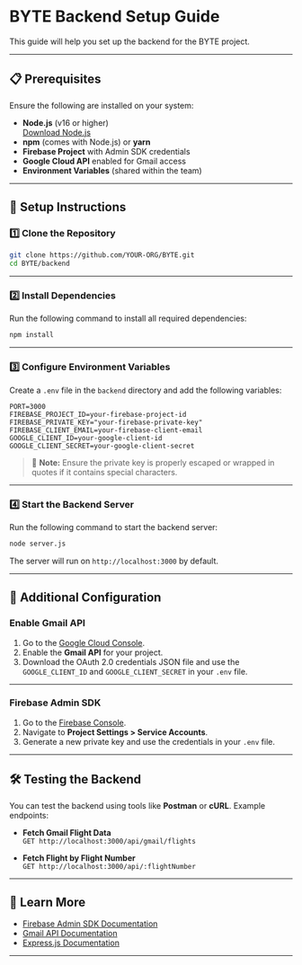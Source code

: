 # BYTE Backend Setup Guide

This guide will help you set up the backend for the BYTE project.

---

## 📋 Prerequisites

Ensure the following are installed on your system:

- **Node.js** (v16 or higher)  
  [Download Node.js](https://nodejs.org/)
- **npm** (comes with Node.js) or **yarn**
- **Firebase Project** with Admin SDK credentials
- **Google Cloud API** enabled for Gmail access
- **Environment Variables** (shared within the team)

---

## 🚀 Setup Instructions

### 1️⃣ Clone the Repository

```bash
git clone https://github.com/YOUR-ORG/BYTE.git
cd BYTE/backend
```

---

### 2️⃣ Install Dependencies

Run the following command to install all required dependencies:

```bash
npm install
```

---

### 3️⃣ Configure Environment Variables

Create a `.env` file in the `backend` directory and add the following variables:

```env
PORT=3000
FIREBASE_PROJECT_ID=your-firebase-project-id
FIREBASE_PRIVATE_KEY="your-firebase-private-key"
FIREBASE_CLIENT_EMAIL=your-firebase-client-email
GOOGLE_CLIENT_ID=your-google-client-id
GOOGLE_CLIENT_SECRET=your-google-client-secret
```

> 🔑 **Note:** Ensure the private key is properly escaped or wrapped in quotes if it contains special characters.

---

### 4️⃣ Start the Backend Server

Run the following command to start the backend server:

```bash
node server.js
```

The server will run on `http://localhost:3000` by default.

---

## 🔧 Additional Configuration

### Enable Gmail API

1. Go to the [Google Cloud Console](https://console.cloud.google.com/).
2. Enable the **Gmail API** for your project.
3. Download the OAuth 2.0 credentials JSON file and use the `GOOGLE_CLIENT_ID` and `GOOGLE_CLIENT_SECRET` in your `.env` file.

---

### Firebase Admin SDK

1. Go to the [Firebase Console](https://console.firebase.google.com/).
2. Navigate to **Project Settings > Service Accounts**.
3. Generate a new private key and use the credentials in your `.env` file.

---

## 🛠️ Testing the Backend

You can test the backend using tools like **Postman** or **cURL**. Example endpoints:

- **Fetch Gmail Flight Data**  
  `GET http://localhost:3000/api/gmail/flights`

- **Fetch Flight by Flight Number**  
  `GET http://localhost:3000/api/:flightNumber`

---

## 📖 Learn More

- [Firebase Admin SDK Documentation](https://firebase.google.com/docs/admin/setup)
- [Gmail API Documentation](https://developers.google.com/gmail/api)
- [Express.js Documentation](https://expressjs.com/)

---
